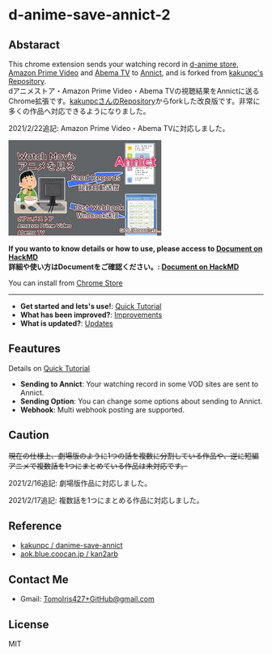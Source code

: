 # d-anime-save-annict-2

## Abstaract
This chrome extension sends your watching record in [d-anime store](https://anime.dmkt-sp.jp/animestore/tp_pc), [Amazon Prime Video](https://www.amazon.co.jp/Amazon-Video/) and [Abema TV](https://abema.tv/video/genre/animation) to [Annict](https://annict.jp/), and is forked from [kakunpc's Repository](https://github.com/kakunpc/danime-save-annict).  
dアニメストア・Amazon Prime Video・Abema TVの視聴結果をAnnictに送るChrome拡張です。[kakunpcさんのRepository](https://github.com/kakunpc/danime-save-annict)からforkした改良版です。非常に多くの作品へ対応できるようになりました。

2021/2/22追記: Amazon Prime Video・Abema TVに対応しました。

<img src="img/dsaveAnnict-ssss.png" style="width:60%;">


**If you wanto to know details or how to use, please access to [Document on HackMD](https://hackmd.io/@ystl/Hy1h_mqcv/%2FyPgVV_bDS92mEUJJvWfk7g)**  
**詳細や使い方はDocumentをご確認ください。: [Document on HackMD](https://hackmd.io/@ystl/Hy1h_mqcv/%2FyPgVV_bDS92mEUJJvWfk7g)**

You can install from [Chrome Store](https://chrome.google.com/webstore/detail/danime-save-annict-2/kclfdffcicdnmfjaiikclpoldoojfnpj?hl=ja)

----

- **Get started and lets's use!**: [Quick Tutorial](https://hackmd.io/@ystl/Hy1h_mqcv/%2FQRGRL9xxT7G9iswfGnmGiQ)
- **What has been improved?**: [Improvements](https://hackmd.io/@ystl/Hy1h_mqcv/%2FCz8m07FlQA-l9ni1XnS0PA)
- **What is updated?**: [Updates](https://hackmd.io/@ystl/Hy1h_mqcv/%2FlQXeWQnQQEWEX6807wtqIg)

## Feautures
Details on [Quick Tutorial](https://hackmd.io/@ystl/Hy1h_mqcv/%2FQRGRL9xxT7G9iswfGnmGiQ)

- **Sending to Annict**: Your watching record in some VOD sites are sent to Annict.
- **Sending Option**: You can change some options about sending to Annict.
- **Webhook**: Multi webhook posting are supported.
## Caution
~~現在の仕様上、劇場版のように1つの話を複数に分割している作品や、逆に短編アニメで複数話を1つにまとめている作品は未対応です。~~

2021/2/16追記: 劇場版作品に対応しました。

2021/2/17追記: 複数話を1つにまとめる作品に対応しました。

## Reference

- [kakunpc / danime-save-annict](https://github.com/kakunpc/danime-save-annict)
- [aok.blue.coocan.jp / kan2arb](http://aok.blue.coocan.jp/jscript/kan2arb.html)

## Contact Me
- Gmail: TomoIris427+GitHub@gmail.com

## License
MIT

